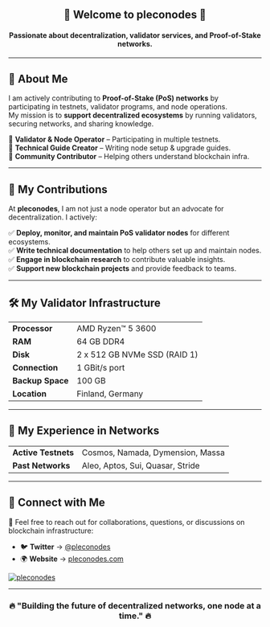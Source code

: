 <h2 align="center">👾 Welcome to pleconodes 🧪</h2>
<h4 align="center">Passionate about decentralization, validator services, and Proof-of-Stake networks.</h4>

---

## 🚀 About Me
I am actively contributing to **Proof-of-Stake (PoS) networks** by participating in testnets, validator programs, and node operations.  
My mission is to **support decentralized ecosystems** by running validators, securing networks, and sharing knowledge.  

🔹 **Validator & Node Operator** – Participating in multiple testnets.  
🔹 **Technical Guide Creator** – Writing node setup & upgrade guides.  
🔹 **Community Contributor** – Helping others understand blockchain infra.  

---

## 🎯 My Contributions
At **pleconodes**, I am not just a node operator but an advocate for decentralization. I actively:  

✅ **Deploy, monitor, and maintain PoS validator nodes** for different ecosystems.  
✅ **Write technical documentation** to help others set up and maintain nodes.  
✅ **Engage in blockchain research** to contribute valuable insights.  
✅ **Support new blockchain projects** and provide feedback to teams.  

---

## 🛠️ My Validator Infrastructure
<table align="center">
  <tr>
    <td><strong>Processor</strong></td>
    <td>AMD Ryzen™ 5 3600</td>
  </tr>
  <tr>
    <td><strong>RAM</strong></td>
    <td>64 GB DDR4</td>
  </tr>
  <tr>
    <td><strong>Disk</strong></td>
    <td>2 x 512 GB NVMe SSD (RAID 1)</td>
  </tr>
  <tr>
    <td><strong>Connection</strong></td>
    <td>1 GBit/s port</td>
  </tr>
  <tr>
    <td><strong>Backup Space</strong></td>
    <td>100 GB</td>
  </tr>
  <tr>
    <td><strong>Location</strong></td>
    <td>Finland, Germany</td>
  </tr>
</table>

---

## 🔗 My Experience in Networks
<table align="center">
  <tr>
    <td><strong>Active Testnets</strong></td>
    <td>Cosmos, Namada, Dymension, Massa</td>
  </tr>
  <tr>
    <td><strong>Past Networks</strong></td>
    <td>Aleo, Aptos, Sui, Quasar, Stride</td>
  </tr>
</table>

---

## 📡 Connect with Me
📩 Feel free to reach out for collaborations, questions, or discussions on blockchain infrastructure:

- 🐦 **Twitter** → [@pleconodes](https://twitter.com/pleconodes)  
- 🌍 **Website** → [pleconodes.com](https://pleconodes.com)  

<p align="left"> <a href="https://twitter.com/pleconodes" target="blank"><img src="https://img.shields.io/twitter/follow/pleconodes?logo=twitter&style=for-the-badge" alt="pleconodes" /></a> </p>

---

<h3 align="center">🔥 "Building the future of decentralized networks, one node at a time." 🔥</h3>
